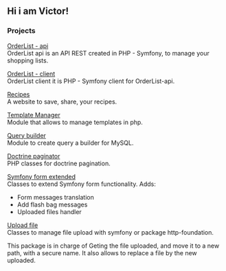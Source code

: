 ## Hi i am Victor!

### Projects

[OrderList - api](https://github.com/Victor-codigo/OrderList-api)
<br>OrderList api is an API REST created in PHP - Symfony, to manage your shopping lists.

[OrderList - client](https://github.com/Victor-codigo/OrderList-client)
<br>OrderList client it is PHP - Symfony client for OrderList-api.

[Recipes](https://github.com/Victor-codigo/Recipes)
<br>A website to save, share, your recipes.

[Template Manager](https://github.com/Victor-codigo/TemplateManager)
<br>Module that allows to manage templates in php.

[Query builder](https://github.com/Victor-codigo/query-builder)
<br>Module to create query a builder for MySQL.

[Doctrine paginator](https://github.com/Victor-codigo/DoctrinePaginatorAdapter)
<br>PHP classes for doctrine pagination.

[Symfony form extended](https://github.com/Victor-codigo/SymfonyFormExtended)
<br>Classes to extend Symfony form functionality.
Adds:
  - Form messages translation
  - Add flash bag messages
  - Uploaded files handler


[Upload file](https://github.com/Victor-codigo/UploadFile)
<br>Classes to manage file upload with symfony or package http-foundation.

This package is in charge of Geting the file uploaded, and move it to a new path, with a secure name.
It also allows to replace a file by the new uploaded.
